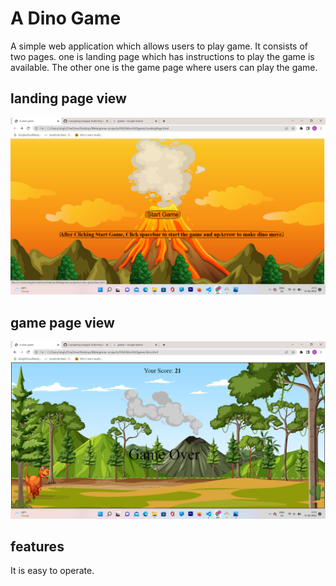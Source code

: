 # A Dino Game

A simple web application which allows users to play game. It consists of two pages.
one is landing page which has instructions to play the game is available.
The other one is the game page where users can play the game.

## landing page view

![Screenshot](Images/Landing%20page.png)

## game page view

![Screenshot](Images/game%20page.png)

## features

It is easy to operate.

